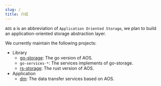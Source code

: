 ```yaml
---
slug: /
title: 介绍
---
```


`AOS` a is an abbreviation of `Application Oriented Storage`, we plan to build an application-oriented storage abstraction layer.

We currently maintain the following projects:

- Library
    - [go-storage](https://github.com/aos-dev/go-storage): The go version of AOS.
    - `go-services-*`: The services implements of go-storage.
    - [rs-storage](https://github.com/aos-dev/rs-storage): The rust version of AOS.
- Application
    - [dm](https://github.com/aos-dev/dm/): The data transfer services based on AOS.